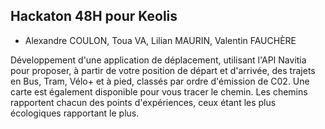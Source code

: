 ## Hackaton 48H pour Keolis

* Alexandre COULON, Toua VA, Lilian MAURIN, Valentin FAUCHÈRE

Développement d'une application de déplacement, utilisant l'API Navitia pour proposer, à partir de votre position de départ et d'arrivée, des trajets en Bus, Tram, Vélo+ et à pied, classés par ordre d'émission de C02.
Une carte est également disponible pour vous tracer le chemin. Les chemins rapportent chacun des points d'expériences, ceux étant les plus écologiques rapportant le plus.
